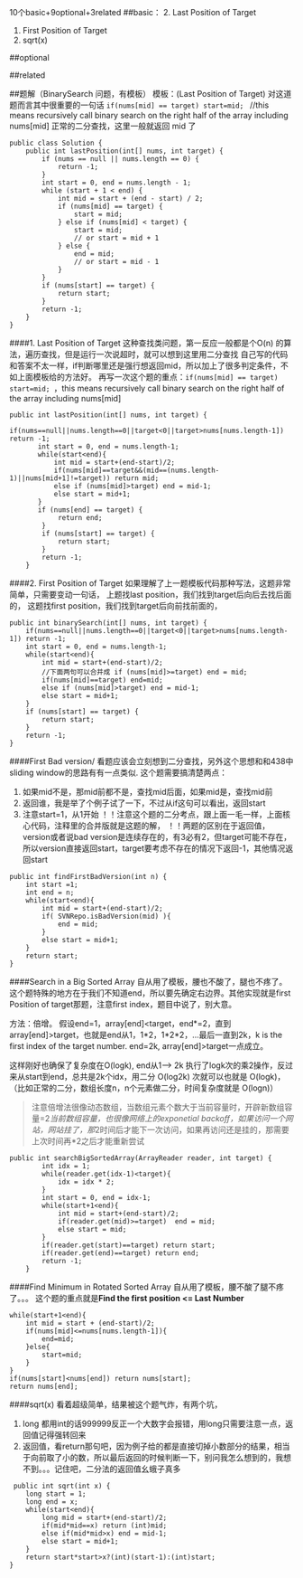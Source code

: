 10个basic+9optional+3related
##basic：
2. Last Position of Target
1. First Position of Target
3. sqrt(x)

##optional


##related

##题解（BinarySearch 问题，有模板）
模板：(Last Position of Target)
对这道题而言其中很重要的一句话 
`if(nums[mid] == target) start=mid; `
//this means recursively call binary search on the right half of the array including nums[mid]
正常的二分查找，这里一般就返回 mid 了 
```
public class Solution {
    public int lastPosition(int[] nums, int target) {
        if (nums == null || nums.length == 0) {
            return -1;
        }
        int start = 0, end = nums.length - 1;
        while (start + 1 < end) {
            int mid = start + (end - start) / 2;
            if (nums[mid] == target) {
                start = mid;
            } else if (nums[mid] < target) {
                start = mid;
                // or start = mid + 1
            } else {
                end = mid;
                // or start = mid - 1
            }
        }       
        if (nums[start] == target) {
            return start;
        }
        return -1;
    }
}
```
####1. Last Position of Target
这种查找类问题，第一反应一般都是个O(n) 的算法，遍历查找，但是运行一次说超时，就可以想到这里用二分查找
自己写的代码和答案不太一样，if判断哪里还是强行想返回mid，所以加上了很多判定条件，不如上面模板给的方法好。
再写一次这个题的重点：`if(nums[mid] == target) start=mid; `，this means recursively call binary search on the right half of the array including nums[mid]
```
public int lastPosition(int[] nums, int target) {
       if(nums==null||nums.length==0||target<0||target>nums[nums.length-1]) return -1;
       int start = 0, end = nums.length-1;
       while(start<end){
           int mid = start+(end-start)/2;
           if(nums[mid]==target&&(mid==(nums.length-1)||nums[mid+1]!=target)) return mid;
           else if (nums[mid]>target) end = mid-1;
           else start = mid+1;
       }
       if (nums[end] == target) {
            return end;
        }
        if (nums[start] == target) {
            return start;
        }
        return -1;
    }
```

####2. First Position of Target
如果理解了上一题模板代码那种写法，这题非常简单，只需要变动一句话，
上题找last position，我们找到target后向后去找后面的，
这题找first position，我们找到target后向前找前面的，
```
public int binarySearch(int[] nums, int target) {
    if(nums==null||nums.length==0||target<0||target>nums[nums.length-1]) return -1;
    int start = 0, end = nums.length-1;
    while(start<end){
        int mid = start+(end-start)/2;
        //下面两句可以合并成 if (nums[mid]>=target) end = mid;
        if(nums[mid]==target) end=mid;
        else if (nums[mid]>target) end = mid-1;
        else start = mid+1;
    }
    if (nums[start] == target) {
        return start;
    }
    return -1;
}
```

####First Bad version/
看题应该会立刻想到二分查找，另外这个思想和和438中sliding window的思路有有一点类似.
这个题需要搞清楚两点：
1. 如果mid不是，那mid前都不是，查找mid后面，如果mid是，查找mid前
2. 返回谁，我是举了个例子试了一下，不过从if这句可以看出，返回start
3. 注意start=1，从1开始
！！注意这个题的二分考点，跟上面一毛一样，上面核心代码，注释里的合并版就是这题的解，
！！两题的区别在于返回值，version或者说bad version是连续存在的，有3必有2，但target可能不存在，所以version直接返回start，target要考虑不存在的情况下返回-1，其他情况返回start
```
public int findFirstBadVersion(int n) {
    int start =1;
    int end = n;
    while(start<end){
        int mid = start+(end-start)/2;
        if( SVNRepo.isBadVersion(mid) ){
            end = mid;
        } 
        else start = mid+1;
    }
    return start;
}
```

####Search in a Big Sorted Array
自从用了模板，腰也不酸了，腿也不疼了。这个题特殊的地方在于我们不知道end，所以要先确定右边界。其他实现就是first Position of target那题，注意first index，题目中说了，别大意。

方法：倍增。 假设end=1，array[end]<target，end*=2，直到array[end]>target，也就是end从1，1\*2，1\*2\*2，…最后一直到2k，k is the first index of the target number.  end=2k, array[end]>target一点成立。

这样刚好也确保了复杂度在O(logk), end从1--> 2k 执行了logk次的乘2操作，反过来从start到end，总共是2k个idx，用二分 O(log2k) 次就可以也就是 O(logk)，（比如正常的二分，数组长度n，n个元素做二分，时间复杂度就是 O(logn)）

>注意倍增法很像动态数组，当数组元素个数大于当前容量时，开辟新数组容量=2*当前数组容量，也很像网络上的exponetial backoff，如果访问一个网站，网站挂了，那*2时间后才能下一次访问，如果再访问还是挂的，那需要上次时间再*2之后才能重新尝试

```
public int searchBigSortedArray(ArrayReader reader, int target) {
        int idx = 1;
        while(reader.get(idx-1)<target){
            idx = idx * 2;
        }
        int start = 0, end = idx-1;
        while(start+1<end){
            int mid = start+(end-start)/2;
            if(reader.get(mid)>=target)  end = mid;
            else start = mid;
        }
        if(reader.get(start)==target) return start;
        if(reader.get(end)==target) return end;
        return -1;
    }
```

 ####Find Minimum in Rotated Sorted Array
 自从用了模板，腰不酸了腿不疼了。。。
 这个题的重点就是**Find the first position <= Last Number**
```
while(start+1<end){
    int mid = start + (end-start)/2;
    if(nums[mid]<=nums[nums.length-1]){
        end=mid;
    }else{
        start=mid;      
    }
}
if(nums[start]<nums[end]) return nums[start];
return nums[end];
```


####sqrt(x)
看着超级简单，结果被这个题气炸，有两个坑，
1. long 都用int的话999999反正一个大数字会报错，用long只需要注意一点，返回值记得强转回来
2. 返回值，看return那句吧，因为例子给的都是直接切掉小数部分的结果，相当于向前取了小的数，所以最后返回的时候判断一下，别问我怎么想到的，我想不到。。。记住吧，二分法的返回值幺蛾子真多
```
 public int sqrt(int x) {
    long start = 1;
    long end = x;
    while(start<end){
        long mid = start+(end-start)/2;
        if(mid*mid==x) return (int)mid;
        else if(mid*mid>x) end = mid-1;
        else start = mid+1;
    }
    return start*start>x?(int)(start-1):(int)start;
}
```

